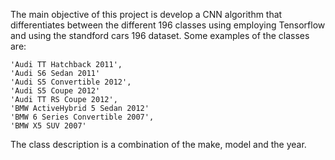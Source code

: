 The main objective of this project is develop a CNN algorithm that differentiates between the different 196 classes using employing Tensorflow and using the standford cars 196 dataset. Some examples of the classes are:

    'Audi TT Hatchback 2011', 
    'Audi S6 Sedan 2011'
    'Audi S5 Convertible 2012', 
    'Audi S5 Coupe 2012'
    'Audi TT RS Coupe 2012', 
    'BMW ActiveHybrid 5 Sedan 2012'
    'BMW 6 Series Convertible 2007', 
    'BMW X5 SUV 2007'

The class description is a combination of the make, model and the year.